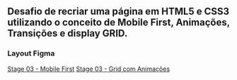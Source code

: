 ## Desafio de recriar uma página em HTML5 e CSS3 utilizando o conceito de Mobile First, Animações, Transições e display GRID.

### Layout Figma

[Stage 03 - Mobile First](https://www.figma.com/file/fH0b2lDHYA8rNIaqbYx7ko/Stage-03---Mobile-First-(Copy)?node-id=12%3A137)
[Stage 03 - Grid com Animações](https://www.figma.com/file/mCMMMbmvoJ4fJ1CbynaOJm/Stage-03---Grid-com-anima%C3%A7%C3%B5es-(Copy)?node-id=0%3A1)
